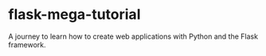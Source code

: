 # flask-mega-tutorial
A journey to learn how to create web applications with Python and the Flask framework.

